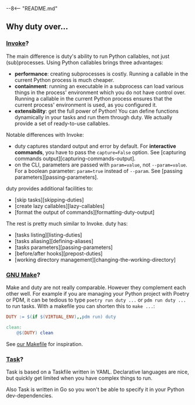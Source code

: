 --8<-- "README.md"

## Why duty over...

### [Invoke](https://www.pyinvoke.org/)?

The main difference is duty's ability to run Python callables,
not just (sub)processes. Using Python callables brings three advantages:

- **performance**: creating subprocesses is costly. Running a callable
    in the current Python process is much cheaper.
- **containment**: running an executable in a subprocess can load
    various things in the process' environment which you do not
    have control over. Running a callable in the current Python
    process ensures that the current process' environment is used,
    as you configured it.
- **extensibility**: get the full power of Python! You can define
    functions dynamically in your tasks and run them through duty.
    We actually provide a set of ready-to-use callables.

Notable differences with Invoke:

- duty captures standard output and error by default.
    For **interactive commands**, you have to pass the `capture=False` option.
    See [capturing commands output][capturing-commands-output].
- on the CLI, parameters are passed with `param=value`, not `--param=value`.
    For a boolean parameter: `param=true` instead of `--param`.
    See [passing parameters][passing-parameters].

duty provides additional facilities to:

- [skip tasks][skipping-duties]
- [create lazy callables][lazy-callables]
- [format the output of commands][formatting-duty-output]

The rest is pretty much similar to Invoke. duty has:

- [tasks listing][listing-duties]
- [tasks aliasing][defining-aliases]
- [tasks parameters][passing-parameters]
- [before/after hooks][prepost-duties]
- [working directory management][changing-the-working-directory]

### [GNU Make](https://www.gnu.org/software/make/)?

Make and duty are not really comparable.
However they complement each other well.
For example if you are managing your Python project
with Poetry or PDM, it can be tedious to type
`poetry run duty ...` or `pdm run duty ...` to run tasks.
With a makefile you can shorten this to `make ...`:

```makefile
DUTY := $(if $(VIRTUAL_ENV),,pdm run) duty

clean:
	@$(DUTY) clean
```

See [our Makefile](https://github.com/pawamoy/duty/blob/master/Makefile)
for inspiration. 

### [Task](https://taskfile.dev/)?

Task is based on a Taskfile written in YAML.
Declarative languages are nice, but quickly get limited
when you have complex things to run.

Also Task is written in Go so you won't be able to specify
it in your Python dev-dependencies.
